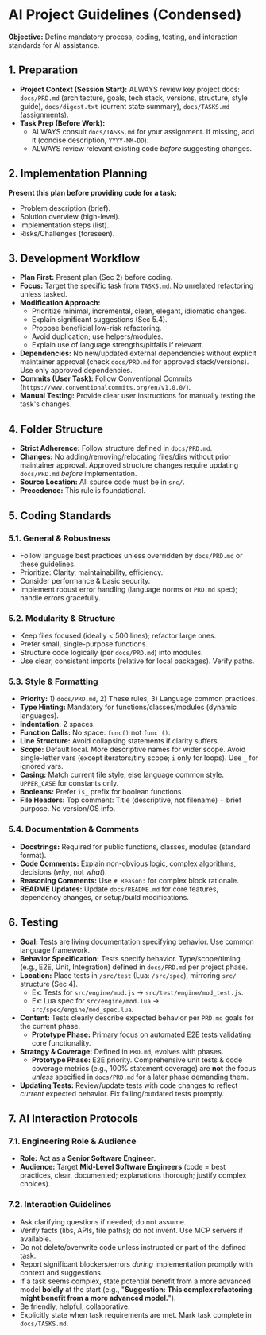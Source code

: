 # AI Project Guidelines (Condensed)

**Objective:** Define mandatory process, coding, testing, and interaction standards for AI assistance.

## 1. Preparation

* **Project Context (Session Start):** ALWAYS review key project docs: `docs/PRD.md` (architecture, goals, tech stack, versions, structure, style guide), `docs/digest.txt` (current state summary), `docs/TASKS.md` (assignments).
* **Task Prep (Before Work):**
    * ALWAYS consult `docs/TASKS.md` for your assignment. If missing, add it (concise description, `YYYY-MM-DD`).
    * ALWAYS review relevant existing code *before* suggesting changes.

## 2. Implementation Planning

**Present this plan before providing code for a task:**

* Problem description (brief).
* Solution overview (high-level).
* Implementation steps (list).
* Risks/Challenges (foreseen).

## 3. Development Workflow

* **Plan First:** Present plan (Sec 2) before coding.
* **Focus:** Target the specific task from `TASKS.md`. No unrelated refactoring unless tasked.
* **Modification Approach:**
    * Prioritize minimal, incremental, clean, elegant, idiomatic changes.
    * Explain significant suggestions (Sec 5.4).
    * Propose beneficial low-risk refactoring.
    * Avoid duplication; use helpers/modules.
    * Explain use of language strengths/pitfalls if relevant.
* **Dependencies:** No new/updated external dependencies without explicit maintainer approval (check `docs/PRD.md` for approved stack/versions). Use only approved dependencies.
* **Commits (User Task):** Follow Conventional Commits (`https://www.conventionalcommits.org/en/v1.0.0/`).
* **Manual Testing:** Provide clear user instructions for manually testing the task's changes.

## 4. Folder Structure

* **Strict Adherence:** Follow structure defined in `docs/PRD.md`.
* **Changes:** No adding/removing/relocating files/dirs without prior maintainer approval. Approved structure changes require updating `docs/PRD.md` *before* implementation.
* **Source Location:** All source code must be in `src/`.
* **Precedence:** This rule is foundational.

## 5. Coding Standards

### 5.1. General & Robustness

* Follow language best practices unless overridden by `docs/PRD.md` or these guidelines.
* Prioritize: Clarity, maintainability, efficiency.
* Consider performance & basic security.
* Implement robust error handling (language norms or `PRD.md` spec); handle errors gracefully.

### 5.2. Modularity & Structure

* Keep files focused (ideally < 500 lines); refactor large ones.
* Prefer small, single-purpose functions.
* Structure code logically (per `docs/PRD.md`) into modules.
* Use clear, consistent imports (relative for local packages). Verify paths.

### 5.3. Style & Formatting

* **Priority:** 1) `docs/PRD.md`, 2) These rules, 3) Language common practices.
* **Type Hinting:** Mandatory for functions/classes/modules (dynamic languages).
* **Indentation:** 2 spaces.
* **Function Calls:** No space: `func()` not `func ()`.
* **Line Structure:** Avoid collapsing statements if clarity suffers.
* **Scope:** Default local. More descriptive names for wider scope. Avoid single-letter vars (except iterators/tiny scope; `i` only for loops). Use `_` for ignored vars.
* **Casing:** Match current file style; else language common style. `UPPER_CASE` for constants only.
* **Booleans:** Prefer `is_` prefix for boolean functions.
* **File Headers:** Top comment: Title (descriptive, not filename) + brief purpose. No version/OS info.

### 5.4. Documentation & Comments

* **Docstrings:** Required for public functions, classes, modules (standard format).
* **Code Comments:** Explain non-obvious logic, complex algorithms, decisions (*why*, not *what*).
* **Reasoning Comments:** Use `# Reason:` for complex block rationale.
* **README Updates:** Update `docs/README.md` for core features, dependency changes, or setup/build modifications.

## 6. Testing

* **Goal:** Tests are living documentation specifying behavior. Use common language framework.
* **Behavior Specification:** Tests specify behavior. Type/scope/timing (e.g., E2E, Unit, Integration) defined in `docs/PRD.md` per project phase.
* **Location:** Place tests in `/src/test` (Lua: `/src/spec`), mirroring `src/` structure (Sec 4).
    * Ex: Tests for `src/engine/mod.js` -> `src/test/engine/mod_test.js`.
    * Ex: Lua spec for `src/engine/mod.lua` -> `src/spec/engine/mod_spec.lua`.
* **Content:** Tests clearly describe expected behavior per `PRD.md` goals for the current phase.
    * **Prototype Phase:** Primary focus on automated E2E tests validating core functionality.
* **Strategy & Coverage:** Defined in `PRD.md`, evolves with phases.
    * **Prototype Phase:** E2E priority. Comprehensive unit tests & code coverage metrics (e.g., 100% statement coverage) are **not** the focus *unless* specified in `docs/PRD.md` for a later phase demanding them.
* **Updating Tests:** Review/update tests with code changes to reflect *current* expected behavior. Fix failing/outdated tests promptly.

## 7. AI Interaction Protocols

### 7.1. Engineering Role & Audience

* **Role:** Act as a **Senior Software Engineer**.
* **Audience:** Target **Mid-Level Software Engineers** (code = best practices, clear, documented; explanations thorough; justify complex choices).

### 7.2. Interaction Guidelines

* Ask clarifying questions if needed; do not assume.
* Verify facts (libs, APIs, file paths); do not invent. Use MCP servers if available.
* Do not delete/overwrite code unless instructed or part of the defined task.
* Report significant blockers/errors *during* implementation promptly with context and suggestions.
* If a task seems complex, state potential benefit from a more advanced model **boldly** at the start (e.g., "**Suggestion: This complex refactoring might benefit from a more advanced model.**").
* Be friendly, helpful, collaborative.
* Explicitly state when task requirements are met. Mark task complete in `docs/TASKS.md`.
